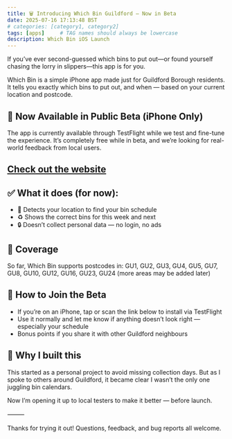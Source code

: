 ```yaml
---
title: 🗑️ Introducing Which Bin Guildford — Now in Beta
date: 2025-07-16 17:13:48 BST
# categories: [category1, category2]
tags: [apps]     # TAG names should always be lowercase
description: Which Bin iOS Launch
---
```


If you’ve ever second-guessed which bins to put out—or found yourself chasing the lorry in slippers—this app is for you.

Which Bin is a simple iPhone app made just for Guildford Borough residents. It tells you exactly which bins to put out, and when — based on your current location and postcode.

## 🧪 Now Available in Public Beta (iPhone Only)

The app is currently available through TestFlight while we test and fine-tune the experience. It’s completely free while in beta, and we’re looking for real-world feedback from local users.

## [Check out the website](https://muse23.com/apps/whichbin/)

## ✅ What it does (for now):

- 	📍 Detects your location to find your bin schedule
- 	♻️ Shows the correct bins for this week and next
- 	🔒 Doesn’t collect personal data — no login, no ads

## 📍 Coverage

So far, Which Bin supports postcodes in:
GU1, GU2, GU3, GU4, GU5, GU7, GU8, GU10, GU12, GU16, GU23, GU24
(more areas may be added later)

## 🚀 How to Join the Beta
- 	If you’re on an iPhone, tap or scan the link below to install via TestFlight
- 	Use it normally and let me know if anything doesn’t look right — especially your schedule
- 	Bonus points if you share it with other Guildford neighbours

## 💬 Why I built this

This started as a personal project to avoid missing collection days. But as I spoke to others around Guildford, it became clear I wasn’t the only one juggling bin calendars.

Now I’m opening it up to local testers to make it better — before launch.

⸻

Thanks for trying it out! Questions, feedback, and bug reports all welcome.